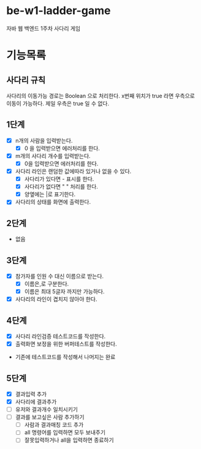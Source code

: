# be-w1-ladder-game

자바 웹 백엔드 1주차 사다리 게임

# 기능목록

## 사다리 규칙
사다리의 이동가능 경로는 Boolean 으로 처리한다.
x번째 위치가 true 라면 우측으로 이동이 가능하다.
제일 우측은 true 일 수 없다.

## 1단계
- [x] n개의 사람을 입력받는다.
  - [x] 0 을 입력받으면 에러처리를 한다.
- [x] m개의 사다리 개수를 입력받는다.
  - [x] 0을 입력받으면 에러처리를 한다.
- [x] 사다리 라인은 랜덤한 값에따라 있거나 없을 수 있다.
  - [x] 사다리가 있다면 - 표시를 한다.
  - [x] 사다리가 없다면 " " 처리를 한다.
  - [x] 양옆에는 |로 표기한다.
- [x] 사다리의 상태를 화면에 출력한다.

## 2단계
- 없음

## 3단계
- [x] 참가자를 인원 수 대신 이름으로 받는다.
  - [x] 이름은,로 구분한다.
  - [x] 이름은 최대 5글자 까지만 가능하다.
- [x] 사다리의 라인이 겹치지 않아야 한다.

## 4단계
- [x] 사다리 라인검증 테스트코드를 작성한다.
- [x] 출력화면 보정을 위한 버퍼테스트를 작성한다.
- 기존에 테스트코드를 작성해서 나머지는 완료

## 5단계
- [x] 결과입력 추가
- [x] 사다리에 결과추가
- [ ] 유저와 결과개수 일치시키기
- [ ] 결과를 보고싶은 사람 추가하기
  - [ ] 사람과 결과매칭 코드 추가
  - [ ] all 명령어를 입력하면 모두 보내주기
  - [ ] 잘못입력하거나 all을 입력하면 종료하기
